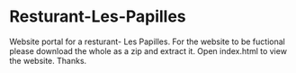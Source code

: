 # Resturant-Les-Papilles
Website portal for a resturant- Les Papilles.
For the website to be fuctional please download the whole as a zip and extract it.
Open index.html to view the website.
Thanks.
